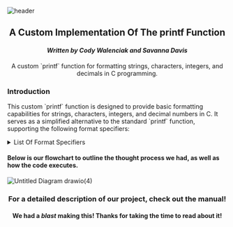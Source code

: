 ![header](https://capsule-render.vercel.app/api?type=rect&height=200&text=Holbertonschool-printf%20&fontAlign=50&stroke=00FF00&strokeWidth=3)

<h2 align="center"><b>A Custom Implementation Of The printf Function</b></h2>

<h4 align="center"><i>Written by Cody Walenciak and Savanna Davis</i></h4>

<p align="center">A custom `printf` function for formatting strings, characters, integers, and decimals in C programming.</p>

<h3>Introduction</h3>

<p>This custom `printf` function is designed to provide basic formatting capabilities for strings, characters, integers, and decimal numbers in C. It serves as a simplified alternative to the standard `printf` function, supporting the following format specifiers:</p>

<details><summary>List Of Format Specifiers</summary>

- `%s`: <i>Format and print strings.</i>
- `%c`: <i>Format and print characters.</i>
- `%i`: <i>Format and print integers.</i>
- `%d`: <i>Format and print decimal numbers.</i></details>

<h4>Below is our flowchart to outline the thought process we had, as well as how the code executes.</h4>

![Untitled Diagram drawio(4)](https://github.com/Cody-j-w/holbertonschool-printf/assets/125928278/1f1272a7-d1e9-492c-bec2-5de4fa446756)

<h3 align="center">For a detailed description of our project, check out the manual!</h3>

<h4 align="center">We had a <i>blast</i> making this! Thanks for taking the time to read about it!</h4>
